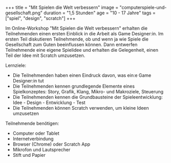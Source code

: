 +++
title = "Mit Spielen die Welt verbessern"
image = "computerspiele-und-gesellschaft.png"
duration = "1,5 Stunden"
age = "10 - 17 Jahre"
tags = ["spiel", "design", "scratch"]
+++

Im Online-Workshop "Mit Spielen die Welt verbessern" erhalten die Teilnehmenden einen ersten Einblick in die Arbeit als Game Designer:in.
Im ersten Teil diskutieren Teilnehmende, ob und wenn ja wie Spiele die Gesellschaft zum Guten beeinflussen können. 
Dann entwerfen Teilnehmende eine eigene Spielidee und erhalten die Gelegenheit, einen Teil der Idee mit Scratch umzusetzen.

Lernziele:
* Die Teilnehmenden haben einen Eindruck davon, was ein:e Game Designer:in tut
* Die Teilnehmenden kennen grundlegende Elemente eines Spielkonzeptes: Story, Grafik, Klang, Mikro- und Makroziele, Steuerung
* Die Teilnehmenden kennen die Grundbausteine der Spieleentwicklung: Idee - Design - Entwicklung - Test
* Die Teilnehmenden können Scratch verwenden, um kleine Ideen umzusetzen

Teilnehmende benötigen:
* Computer oder Tablet
* Internetverbindung
* Browser (Chrome) oder Scratch App
* Mikrofon und Lautsprecher
* Stift und Papier